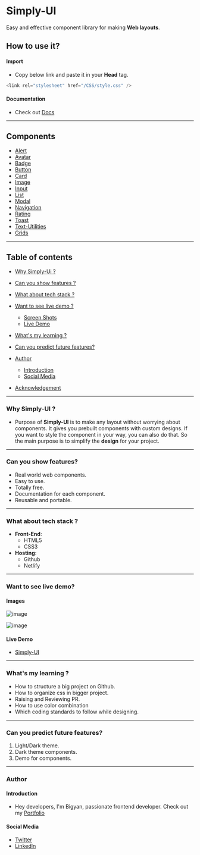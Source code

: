 # Simply-UI
Easy and effective component library for making **Web layouts**.

## How to use it?

#### Import
* Copy below link and paste it in your **Head** tag.
```javascript
<link rel="stylesheet" href="/CSS/style.css" />
```

#### Documentation
* Check out [Docs](https://simplyui.netlify.app/documentation/docs)

***

## Components

* [Alert](https://simplyui.netlify.app/documentation/docs#alert)
* [Avatar](https://simplyui.netlify.app/documentation/docs#avatar)
* [Badge](https://simplyui.netlify.app/documentation/docs#badge)
* [Button](https://simplyui.netlify.app/documentation/docs#button)
* [Card](https://simplyui.netlify.app/documentation/docs#card)
* [Image](https://simplyui.netlify.app/documentation/docs#image)
* [Input](https://simplyui.netlify.app/documentation/docs#input)
* [List](https://simplyui.netlify.app/documentation/docs#list)
* [Modal](https://simplyui.netlify.app/documentation/docs#modal)
* [Navigation](https://simplyui.netlify.app/documentation/docs#navigation)
* [Rating](https://simplyui.netlify.app/documentation/docs#rating)
* [Toast](https://simplyui.netlify.app/documentation/docs#toast)
* [Text-Utilities](https://simplyui.netlify.app/documentation/docs#text-utilities)
* [Grids](https://simplyui.netlify.app/documentation/docs#grid)

***

## Table of contents
* [Why Simply-Ui ?](#why)
* [Can you show features ?](#features)
* [What about tech stack ?](#tech-stack)
* [Want to see live demo ?](#live-demo)

  * [Screen Shots](#images)
  * [Live Demo](#link)
  
* [What's my learning ?](#learnings)
* [Can you predict future features?](#future-features)
* [Author](#author)

  * [Introduction](#introduction)
  * [Social Media](#social-media)
  
* [Acknowledgement](#acknowledgement)

***

<a name="why"/>

### Why Simply-UI ?
* Purpose of **Simply-UI**  is to make any layout without worrying about components. It gives you prebuilt components with custom designs. If you want to style the component in your way, you can also do that. So the main purpose is to simplify the **design** for your project.

***


<a name="features"/>

### Can you show features?
* Real world web components.
* Easy to use.
* Totally free.
* Documentation for each component.
* Reusable and portable.

*** 

<a name="tech-stack"/>

### What about tech stack ?
* **Front-End**:
  * HTML5
  * CSS3
* **Hosting**:
  * Github
  * Netlify

***

<a name="live-demo"/>

### Want to see live demo?

<a name="Screen Shots"/>

#### Images
![image](https://user-images.githubusercontent.com/86798277/206423137-763c03f6-8d88-4fb1-ad92-c75b8bd2efe6.png)

![image](https://user-images.githubusercontent.com/86798277/206423375-9b7f8767-d2be-478f-9538-c29d08b1abb0.png)



<a name="link"/>

#### Live Demo
* [Simply-UI](https://simplyui.netlify.app/)

***

<a name="learnings"/>

### What's my learning ?
* How to structure a big project on Github.
* How to organize css in bigger project.
* Raising and Reviewing PR.
* How to use color combination
* Which coding standards to follow while designing.

***

<a name="future-features"/>  

### Can you predict future features?
1. Light/Dark theme.
2. Dark theme components.
3. Demo for components.


<a name="author"/>

***
### Author

<a name="introduction"/>

#### Introduction
* Hey developers, I'm Bigyan, passionate frontend developer. Check out my [Portfolio](https://gopalbharadva.netlify.app/)

<a name="social-media"/>

#### Social Media
* [Twitter](https://twitter.com/meet_bigyan20)
* [LinkedIn](https://www.linkedin.com/in/bigyanpatel/)
